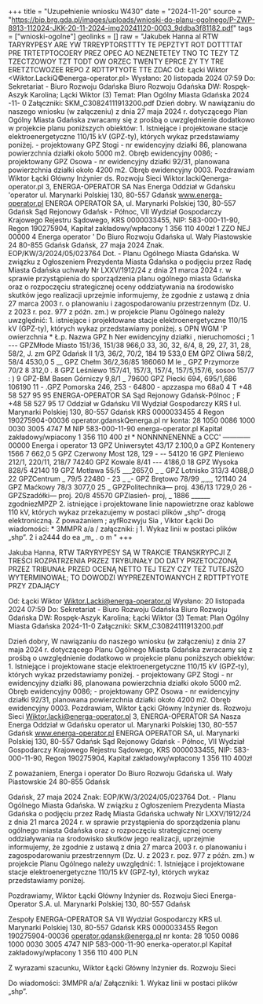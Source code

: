 +++
title = "Uzupełnienie wniosku W430"
date = "2024-11-20"
source = "https://bip.brg.gda.pl/images/uploads/wnioski-do-planu-ogolnego/P-ZWP-8913-112024-JKK-20-11-2024-img20241120-0003_9ddba3f81182.pdf"
tags = ["wnioski-ogolne"]
geolinks = []
raw = "Jakubek Hanna al RTW TARYRYPESY ARE YW TRREYPTORSTTTY TE PEPZTYT ROT DOTTTTAT PRE TRTETPTOCOERY PREZ OPEC AO NEZNETETEY TNO TC TEZY TZ TZECTZOWOY TZT TODT OW ORZEC TWENTY EPRCE ZY TY TRE ERETZTCWOZEE REPO Z RDTTPTYOTE TTE ZDAC Od: Łącki Wiktor <Wiktor.LackiQ©energa-operator.pl> Wysłano: 20 listopada 2024 07:59 Do: Sekretariat - Biuro Rozwoju Gdańska Biuro Rozwoju Gdańska DW: Rospęk-Aszyk Karolina; Lącki Wiktor (3) Temat: Plan Ogólny Miasta Gdańska 2024 -11- 0 Załączniki: SKM_C30824111913200.pdf Dzień dobry. W nawiązaniu do naszego wniosku (w załączeniu) z dnia 27 maja 2024 r. dotyczącego Plan Ogólny Miasta Gdańska zwracamy się z prośbą o uwzględnienie dodatkowo w projekcie planu poniższych obiektów: 1. Istniejące i projektowane stacje elektroenergetyczne 110/15 kV (GPZ-ty), których wykaz przedstawiamy poniżej. - projektowany GPZ Stogi - nr ewidencyjny działki 86, planowana powierzchnia działki około 5000 m2. Obręb ewidencyjny 0086; - projektowany GPZ Osowa - nr ewidencyjny działki 92/31, planowana powierzchnia działki około 4200 m2. Obręb ewidencyjny 0003. Pozdrawiam Wiktor Łącki Główny Inżynier ds. Rozwoju Sieci Wiktor.lackiQenerga-operator.pl 3, ENERGA-OPERATOR SA Nas  Energa Oddział w Gdańsku 'operator ul. Marynarki Polskiej 130, 80-557 Gdańsk www.energa-operator.pl ENERGA OPERATOR SA, ul. Marynarki Polskiej 130, 80-557 Gdańsk Sąd Rejonowy Gdańsk - Północ, VII Wydział Gospodarczy Krajowego Rejestru Sądowego, KRS 0000033455, NIP: 583-000-11-90, Regon 190275904, Kapitał zakładowy/wpłacony 1 356 110 400zł 1 ZZO NEJ  00000  4 Energa   operator ' Do Biuro Rozwoju Gdańska ul. Wały Piastowskie 24 80-855 Gdańsk Gdańsk, 27 maja 2024 Znak.  EOP/KW/3/2024/05/023764 Dot. - Planu Ogólnego Miasta Gdańska. W związku z Ogłoszeniem Prezydenta Miasta Gdańska o podjęciu przez Radę Miasta Gdańska uchwały Nr LXXV/1912/24 z dnia 21 marca 2024 r. w sprawie przystąpienia do sporządzenia planu ogólnego miasta Gdańska oraz o rozpoczęciu strategicznej oceny oddziatywania na środowisko skutków jego realizacji uprzejmie informujemy, że zgodnie z ustawą z dnia 27 marca 2003 r. o planowaniu i zagospodarowaniu przestrzennym (Dz. U. z 2023 r. poz. 977 z późn. zm.) w projekcie Planu Ogólnego należy uwzględnić: 1. istniejące i projektowane stacje elektroenergetyczne 110/15 kV (GPZ-ty), których wykaz przedstawiamy poniżej.   s OPN WGM 'P owierzchnia *  Ł.p. Nazwa GPZ h Ner ewidencyjny działki , nieruchomości ;  1  --- GPZMłode Miasto 151/36, 151/38   966,0 33, 30, 32, 6/4, 8, 29, 27, 31, 28, 58/2, J. zm GPZ Gdańsk II 1/3, 36/2, 70/2, 184 19 533,0 EM GPZ Oliwa 58/2, 58/4  4530,0 5  __ GPZ Chełm   36/2,36/85  186060 M le  _ GPZ Przymorze  70/2 8 312,0 . 8 GPZ Leśniewo  157/41, 157/3, 157/4, 157/5,157/6, sosoo   157/7 : )  9  GPZ-BM Basen Górniczy 9,8/1 _ 79600   GPZ Piecki 694, 695/1,686  106190  11   - .GPZ Pomorska  246, 253 - 64800  -  apzzaspa    mo  68a0  4 T +48 58 527 95 95 ENERGA-OPERATOR SA Sąd Rejonowy Gdańsk-Pólnoc ; F +48 58 527 95 17 Oddział w Gdańsku VII Wydział Gospodarczy KRS ł ul. Marynarki Polskiej 130, 80-557 Gdańsk KRS 0000033455 4  Regon 190275904-00036 operator.gdanskQenerga.pl nr konta: 28 1050 0086 1000 0030 3005 4747 M  NIP 583-000-11-90 energa-operator.pl Kapitał zakładowy/wpiacony 1 356 110 400 zł *  NONNNNENENNE a CCC' ————00000 Energa i operator  13  GPZ Uniwersytet 43/17  2.100,0 a  GPZ Kontenery 1566 7 662,0  5  GPZ Czerwony Most 128, 129 -  -- 54120  16  GPZ Pleniewo  212/1, 220/11, 218/7 74240  GPZ Kowale  8/41 --- 4186,0  18  GPZ Wysoka 828/5  42140  19  GPZ Motława 55/5 ___2657,0 _ _ GPZ Lotnisko  313/3 4088,0  22  GPZCentrum _  79/5  22480 -  23  _ _- GPZ Brętowo  78/99 ,,,,,,  121140   24  GPZ Maćkowy   78/3   3077,0  25  _ GPZPolitechnika— proj.  436/13  1729,0  26   - GPZSzadółki— proj. 20/8  45570 GPZlasień- proj, _    1886 ______  zgodniezMPZP 2. istniejące i projektowane linie napowietrzne oraz kablowe 110 kV, których wykaz przekazujemy w postaci plików „shp”- drogą elektroniczną.  Z poważaniem ; ayfRozwyju Sia , Viktor Łącki  Do wiadomości: * 3MMPR a/a / załączniki: j 1. Wykaz linii w postaci plików „shp”. 2 i a2444 do ea „m„ . o m "
+++

Jakuba Hanna,
RTW TARYRYPESY SĄ W TRAKCIE TRANSKRYPCJI Z TREŚCI ROZPATRZENIA PRZEZ TRYBUNAŁY  DO DATY PRZETOCZONĄ PRZEZ TRIBUNAŁ PRZED OCENĄ NETTO TEJ TEZY CZY TEŻ TUTEJSZO WYTERMINOWAŁ; TO DOWODZI WYPREZENTOWANYCH Z RDTTPTYOTE PRZY ZDAJĄCY

Od: Łącki Wiktor <Wiktor.Lacki@energa-operator.pl> Wysłano: 20 listopada 2024 07:59 Do: Sekretariat - Biuro Rozwoju Gdańska Biuro Rozwoju Gdańska DW: Rospęk-Aszyk Karolina; Łącki Wiktor (3) Temat: Plan Ogólny Miasta Gdańska 2024-11-0 Załączniki: SKM_C30824111913200.pdf

Dzień dobry, W nawiązaniu do naszego wniosku (w załączeniu) z dnia 27 maja 2024 r. dotyczącego Planu Ogólnego Miasta Gdańska zwracamy się z prośbą o uwzględnienie dodatkowo w projekcie planu poniższych obiektów: 1. Istniejące i projektowane stacje elektroenergetyczne 110/15 kV (GPZ-ty), których wykaz przedstawiamy poniżej. - projektowany GPZ Stogi - nr ewidencyjny działki 86, planowana powierzchnia działki około 5000 m2. Obręb ewidencyjny 0086; - projektowany GPZ Osowa - nr ewidencyjny działki 92/31, planowana powierzchnia działki około 4200 m2. Obręb ewidencyjny 0003. Pozdrawiam, Wiktor Łącki Główny Inżynier ds. Rozwoju Sieci Wiktor.lacki@energa-operator.pl 3, ENERGA-OPERATOR SA Nasza Energa Oddział w Gdańsku operator ul. Marynarki Polskiej 130, 80-557 Gdańsk www.energa-operator.pl ENERGA OPERATOR SA, ul. Marynarki Polskiej 130, 80-557 Gdańsk Sąd Rejonowy Gdańsk - Północ, VII Wydział Gospodarczy Krajowego Rejestru Sądowego, KRS 0000033455, NIP: 583-000-11-90, Regon 190275904, Kapitał zakładowy/wpłacony 1 356 110 400zł

Z poważaniem, Energa i operator Do Biuro Rozwoju Gdańska ul. Wały Piastowskie 24 80-855 Gdańsk

Gdańsk, 27 maja 2024 Znak: EOP/KW/3/2024/05/023764 Dot. - Planu Ogólnego Miasta Gdańska. W związku z Ogłoszeniem Prezydenta Miasta Gdańska o podjęciu przez Radę Miasta Gdańska uchwały Nr LXXV/1912/24 z dnia 21 marca 2024 r. w sprawie przystąpienia do sporządzenia planu ogólnego miasta Gdańska oraz o rozpoczęciu strategicznej oceny oddziaływania na środowisko skutków jego realizacji, uprzejmie informujemy, że zgodnie z ustawą z dnia 27 marca 2003 r. o planowaniu i zagospodarowaniu przestrzennym (Dz. U. z 2023 r. poz. 977 z późn. zm.) w projekcie Planu Ogólnego należy uwzględnić: 1. Istniejące i projektowane stacje elektroenergetyczne 110/15 kV (GPZ-ty), których wykaz przedstawiamy poniżej.

Pozdrawiamy, Wiktor Łącki Główny Inżynier ds. Rozwoju Sieci Energa-Operator S.A. ul. Marynarki Polskiej 130, 80-557 Gdańsk

Zespoły ENERGA-OPERATOR SA VII Wydział Gospodarczy KRS ul. Marynarki Polskiej 130, 80-557 Gdańsk KRS 0000033455 Regon 190275904-00036 operator.gdansk@energa.pl nr konta: 28 1050 0086 1000 0030 3005 4747 NIP 583-000-11-90 enerka-operator.pl Kapitał zakładowy/wpłacony 1 356 110 400 PLN

Z wyrazami szacunku, Wiktor Łącki Główny Inżynier ds. Rozwoju Sieci

Do wiadomości: 3MMPR a/a/ Załączniki: 1. Wykaz linii w postaci plików „shp”.



